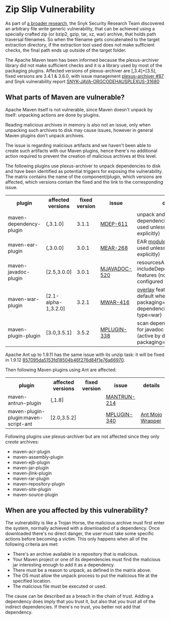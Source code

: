 # Zip Slip Vulnerability
<!--
Licensed to the Apache Software Foundation (ASF) under one
or more contributor license agreements.  See the NOTICE file
distributed with this work for additional information
regarding copyright ownership.  The ASF licenses this file
to you under the Apache License, Version 2.0 (the
"License"); you may not use this file except in compliance
with the License.  You may obtain a copy of the License at

    http://www.apache.org/licenses/LICENSE-2.0

Unless required by applicable law or agreed to in writing,
software distributed under the License is distributed on an
"AS IS" BASIS, WITHOUT WARRANTIES OR CONDITIONS OF ANY
KIND, either express or implied.  See the License for the
specific language governing permissions and limitations
under the License.
-->
As part of [a broader research](https://snyk.io/research/zip-slip-vulnerability),
the Snyk Security Research Team discovered
an arbitrary file write generic vulnerability, that can be achieved using a 
specially crafted zip (or bzip2, gzip, tar, xz, war) archive, that holds 
path traversal filenames. So when the filename gets concatenated to the 
target extraction directory, if the extraction tool used does not make 
sufficient checks, the final path ends up outside of the target folder.

The Apache Maven team has been informed because the plexus-archiver library 
did not make sufficient checks and it is a library used by most of the 
packaging plugins.
Affected versions of plexus-archiver are [,3.4]+[3.5], fixed versions are 3.4.1 & 3.6.0,
with issue management [plexus-archiver #87](https://github.com/codehaus-plexus/plexus-archiver/pull/87) and
Snyk vulnerability report [SNYK-JAVA-ORGCODEHAUSPLEXUS-31680](https://snyk.io/vuln/SNYK-JAVA-ORGCODEHAUSPLEXUS-31680)


## What parts of Maven are vulnerable?

Apache Maven itself is not vulnerable, since Maven doesn't unpack by itself:
unpacking actions are done by plugins.

Reading malicious archives in memory is also not an issue, only when 
unpacking such archives to disk may cause issues, however in general 
Maven plugins don't unpack archives.

The issue is regarding malicious artifacts and we haven't been able to create
such artifacts with our Maven plugins, hence there's no additional action 
required to prevent the creation of malicious archives at this level.

The following plugins use plexus-archiver to unpack dependencies to disk
and have been identified as potential triggers for exposing the vulnerability.
The matrix contains the name of the component/plugin, which versions are affected,
which versions contain the fixed and the link to the corresponding issue.

<table>
 <tr>
   <th>plugin</th>
   <th>affected versions</th>
   <th>fixed version</th>
   <th>issue</th>
   <th>details</th>
 </tr>
 <tr>
   <td>maven-dependency-plugin</td>
   <td>(,3.1.0]</td>
   <td>3.1.1</td>
   <td><a href="https://issues.apache.org/jira/browse/MDEP-611">MDEP-611</a></td>
   <td>unpack and unpack-dependencies goals (not used unless configured explicitly)</td>
 </tr>
 <tr>
   <td>maven-ear-plugin</td>
   <td>(,3.0.0]</td> 
   <td>3.0.1</td>
   <td><a href="https://issues.apache.org/jira/browse/MEAR-268">MEAR-268</a></td>
   <td>EAR <a href="/plugins/maven-ear-plugin/modules.html">modules</a> feature (not used unless configured explicitly)</td>
 </tr>
 <tr>
   <td>maven-javadoc-plugin</td>
   <td>[2.5,3.0.0]</td>
   <td>3.0.1</td>
   <td><a href="https://issues.apache.org/jira/browse/MJAVADOC-520">MJAVADOC-520</a></td>
   <td>resourcesArtifacts and includeDependencySources features (not used unless configured explicitly)</td>
 </tr>
 <tr>
   <td>maven-war-plugin</td>
   <td>[2.1-alpha-1,3.2.0]</td>
   <td>3.2.1</td>
   <td><a href="https://issues.apache.org/jira/browse/MWAR-416">MWAR-416</a></td>
   <td><a href="/plugins/maven-war-plugin/overlays.html">overlay</a> feature (active by default when packaging=war on dependencies with type=war)</td>
  </tr>
  <tr>
    <td>maven-plugin-plugin</td>
    <td>[3.0,3.5.1]</td>
    <td>3.5.2</td>
    <td><a href="https://issues.apache.org/jira/browse/MPLUGIN-338">MPLUGIN-338</a></td>
    <td>scan dependencies sources for javadoc annotations (active by default when packaging=maven-plugin)</td>
  </tr>
</table>


Apache Ant up to 1.9.11 has the same issue with its unzip task: it will be fixed in 1.9.12 <a href="https://github.com/apache/ant/commit/857095da5153fd18504b46f276d84f1e76a66970">857095da5153fd18504b46f276d84f1e76a66970</a>.

Then following Maven plugins using Ant are affected:

<table>
 <tr>
   <th>plugin</th>
   <th>affected versions</th>
   <th>fixed version</th>
   <th>issue</th>
   <th>details</th>
 </tr>
  <tr>
    <td>maven-antrun-plugin</td>
    <td>(,1.8]</td>
    <td></td>
    <td><a href="https://issues.apache.org/jira/browse/MANTRUN-214">MANTRUN-214</a></td>
	<td></td>
  </tr>
  <tr>
    <td>maven-plugin-plugin:maven-script-ant</td>
    <td>[2.0,3.5.2]</td>
    <td></td>
    <td><a href="https://issues.apache.org/jira/browse/MPLUGIN-340">MPLUGIN-340</a></td>
	<td><a href="/plugin-tools/maven-plugin-plugin/examples/ant-mojo.html">Ant Mojo Wrapper</a></td>
  </tr>
</table>
	 
Following plugins use plexus-archiver but are not affected since they only _create_ archives:

- maven-acr-plugin
- maven-assembly-plugin
- maven-ejb-plugin
- maven-jar-plugin
- maven-jlink-plugin
- maven-rar-plugin
- maven-repository-plugin
- maven-site-plugin
- maven-source-plugin

## When are you affected by this vulnerability?

The vulnerability is like a Trojan Horse, the malicious archive must first enter the system, normally achieved
with a downloaded of a dependency. Once downloaded there's no direct danger, the user must take some specific 
actions before becoming a victim. This only happens when all of the following criteria are met:

- There's an archive available in a repository that is malicious.
- Your Maven project or one of its dependencies must find the malicious jar interesting enough to add it as a dependency.
- There must be a reason to unpack, as defined in the matrix above.
- The OS must allow the unpack process to put the malicious file at the specified location.
- The malicious file must be executed or used.

The cause can be described as a breach in the chain of trust. Adding a dependency does imply that you trust it, but also
that you trust all of the indirect dependencies. If there's no trust, you better not add that dependency.
